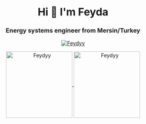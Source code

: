 <h1 align="center">Hi 👋 I'm Feyda</h1>
<h3 align="center">Energy systems engineer from Mersin/Turkey</h3>

<!--
**Feydyy/Feydyy** is a ✨ _special_ ✨ repository because its `README.md` (this file) appears on your GitHub profile.

Here are some ideas to get you started:

- 🔭 I’m currently working on ...
- 🌱 I’m currently learning ...
- 👯 I’m looking to collaborate on ...
- 🤔 I’m looking for help with ...
- 💬 Ask me about ...
- 📫 How to reach me: ...
- 😄 Pronouns: ...
- ⚡ Fun fact: ...
-->
<p align="center"> <a href="https://github.com/ryo-ma/github-profile-trophy"><img src="https://github-profile-trophy.vercel.app/?username=Feydyy" alt="Feydyy" /></a> </p>

<p align="center">
	<a href="https://github.com/Feydyy">
		  <img height="180em" align="center" src="https://github-readme-stats.vercel.app/api?username=Feydyy&show_icons=true&locale=en&theme=dark&include_all_commits=true&count_private=true" alt="Feydyy"/>
		  <img height="180em" align="center" src="https://github-readme-stats.vercel.app/api/top-langs?username=Feydyy&show_icons=true&locale=en&layout=compact&langs_count=8&theme=dark" alt="Feydyy"/>
	</a>
</p>
